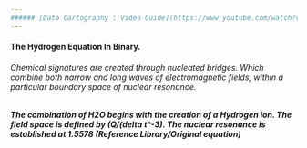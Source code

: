 ```yaml
---
###### [Data Cartography : Video Guide](https://www.youtube.com/watch?v=BrMLuMB0t8s) 
---
```


#### The Hydrogen Equation In Binary.

###### Chemical signatures are created through nucleated bridges. Which combine both narrow and long waves of electromagnetic fields, within a particular boundary space of nuclear resonance.

##### The combination of H2O begins with the creation of a Hydrogen ion. The field space is defined by (Q/(delta t^-3). The nuclear resonance is established at 1.5578 (Reference Library/Original equation)


